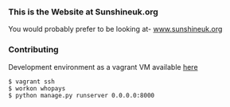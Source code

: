 ### This is the Website at Sunshineuk.org

You would probably prefer to be looking at- www.sunshineuk.org

### Contributing

Development environment as a vagrant VM available [here](https://github.com/openhealthcare/developer)

    $ vagrant ssh
    $ workon whopays
    $ python manage.py runserver 0.0.0.0:8000
